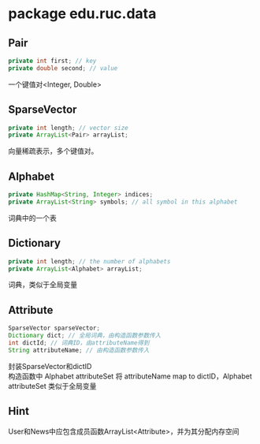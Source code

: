 # package edu.ruc.data
## Pair
```java
private int first; // key
private double second; // value
```
一个键值对<Integer, Double>
## SparseVector
```java
private int length; // vector size
private ArrayList<Pair> arrayList;
```
向量稀疏表示，多个键值对。
## Alphabet
```java
private HashMap<String, Integer> indices;
private ArrayList<String> symbols; // all symbol in this alphabet
```
词典中的一个表
## Dictionary
```java
private int length; // the number of alphabets
private ArrayList<Alphabet> arrayList;
```
词典，类似于全局变量
## Attribute
```java
SparseVector sparseVector;
Dictionary dict; // 全局词典，由构造函数参数传入
int dictId; // 词典ID，由attributeName得到
String attributeName; // 由构造函数参数传入
```
封装SparseVector和dictID <br>
构造函数中 Alphabet attributeSet 将 attributeName map to dictID，Alphabet attributeSet 类似于全局变量
## Hint
User和News中应包含成员函数ArrayList\<Attribute>，并为其分配内存空间
